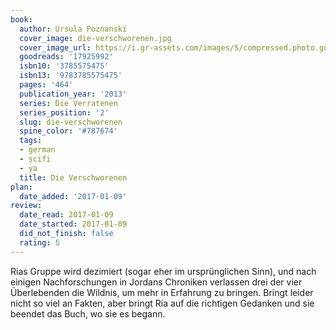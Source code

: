 ```yaml
---
book:
  author: Ursula Poznanski
  cover_image: die-verschworenen.jpg
  cover_image_url: https://i.gr-assets.com/images/S/compressed.photo.goodreads.com/books/1368581811l/17925992._SX98_.jpg
  goodreads: '17925992'
  isbn10: '3785575475'
  isbn13: '9783785575475'
  pages: '464'
  publication_year: '2013'
  series: Die Verratenen
  series_position: '2'
  slug: die-verschworenen
  spine_color: '#787674'
  tags:
  - german
  - scifi
  - ya
  title: Die Verschworenen
plan:
  date_added: '2017-01-09'
review:
  date_read: 2017-01-09
  date_started: 2017-01-09
  did_not_finish: false
  rating: 5
---
```


Rias Gruppe wird dezimiert (sogar eher im ursprünglichen Sinn), und nach einigen Nachforschungen in Jordans Chroniken verlassen drei der vier Überlebenden die Wildnis, um mehr in Erfahrung zu bringen. Bringt leider nicht so viel an Fakten, aber bringt Ria auf die richtigen Gedanken und sie beendet das Buch, wo sie es begann.
